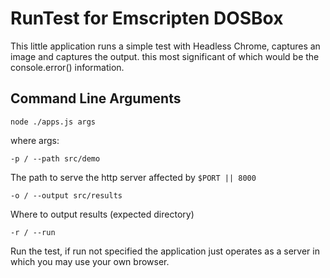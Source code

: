 # RunTest for Emscripten DOSBox

This little application runs a simple test with Headless Chrome, captures an image and captures the output.  this most significant of which would be the console.error() information.

## Command Line Arguments

```
node ./apps.js args
```

where args:

```
-p / --path src/demo
```
The path to serve the http server affected by ```$PORT || 8000```

```
-o / --output src/results
```
Where to output results (expected directory)
```
-r / --run
```
Run the test, if run not specified the application just operates as a server in which you may use your own browser.



